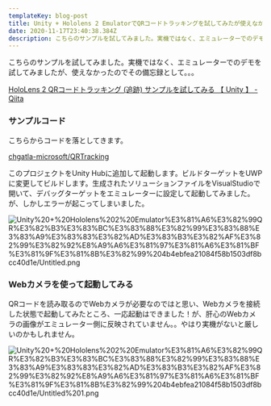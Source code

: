 ```yaml
---
templateKey: blog-post
title: Unity + Hololens 2 EmulatorでQRコードトラッキングを試してみたが使えなかった
date: 2020-11-17T23:40:38.384Z
description: こちらのサンプルを試してみました。実機ではなく、エミュレーターでのデモを試してみましたが、使えなかったのでその備忘録として。。。
---
```

こちらのサンプルを試してみました。実機ではなく、エミュレーターでのデモを試してみましたが、使えなかったのでその備忘録として。。。

[HoloLens 2 QRコードトラッキング (追跡) サンプルを試してみる 【 Unity 】 - Qiita](https://qiita.com/Futo_Horio/items/83284b6732ce97150181#overview)

### サンプルコード

こちらからコードを落としてきます。

[chgatla-microsoft/QRTracking](https://github.com/chgatla-microsoft/QRTracking/tree/master/SampleQRCodes)

このプロジェクトをUnity Hubに追加して起動します。ビルドターゲットをUWPに変更してビルドします。生成されたソリューションファイルをVisualStudioで開いて、デバッグターゲットをエミュレーターに設定して起動してみました。が、しかしエラーが起こってしまいました。

![Unity%20+%20Hololens%202%20Emulator%E3%81%A6%E3%82%99QR%E3%82%B3%E3%83%BC%E3%83%88%E3%82%99%E3%83%88%E3%83%A9%E3%83%83%E3%82%AD%E3%83%B3%E3%82%AF%E3%82%99%E3%82%92%E8%A9%A6%E3%81%97%E3%81%A6%E3%81%BF%E3%81%9F%E3%81%8B%E3%82%99%204b4ebfea21084f58b1503df8bcc40d1e/Untitled.png](https://www.notion.so/image/https%3A%2F%2Fs3-us-west-2.amazonaws.com%2Fsecure.notion-static.com%2F28e99360-e4e1-497c-9fa2-ba1a904af15f%2FUntitled.png?table=block&id=4b4ebfea-2108-4f58-b150-3df8bcc40d1e&width=1230&userId=&cache=v2)

### Webカメラを使って起動してみる

QRコードを読み取るのでWebカメラが必要なのではと思い、Webカメラを接続した状態で起動してみたところ、一応起動はできました！が、肝心のWebカメラの画像がエミュレーター側に反映されていません。。やはり実機がないと厳しいのかもしれません。

![Unity%20+%20Hololens%202%20Emulator%E3%81%A6%E3%82%99QR%E3%82%B3%E3%83%BC%E3%83%88%E3%82%99%E3%83%88%E3%83%A9%E3%83%83%E3%82%AD%E3%83%B3%E3%82%AF%E3%82%99%E3%82%92%E8%A9%A6%E3%81%97%E3%81%A6%E3%81%BF%E3%81%9F%E3%81%8B%E3%82%99%204b4ebfea21084f58b1503df8bcc40d1e/Untitled%201.png](https://www.notion.so/image/https%3A%2F%2Fs3-us-west-2.amazonaws.com%2Fsecure.notion-static.com%2F02e464b0-dcaf-4d13-91ad-e89a416fc7fe%2FUntitled.png?table=block&id=495e1c79-2146-43a9-a4cf-bfd083a4db6d&width=2210&userId=&cache=v2)
